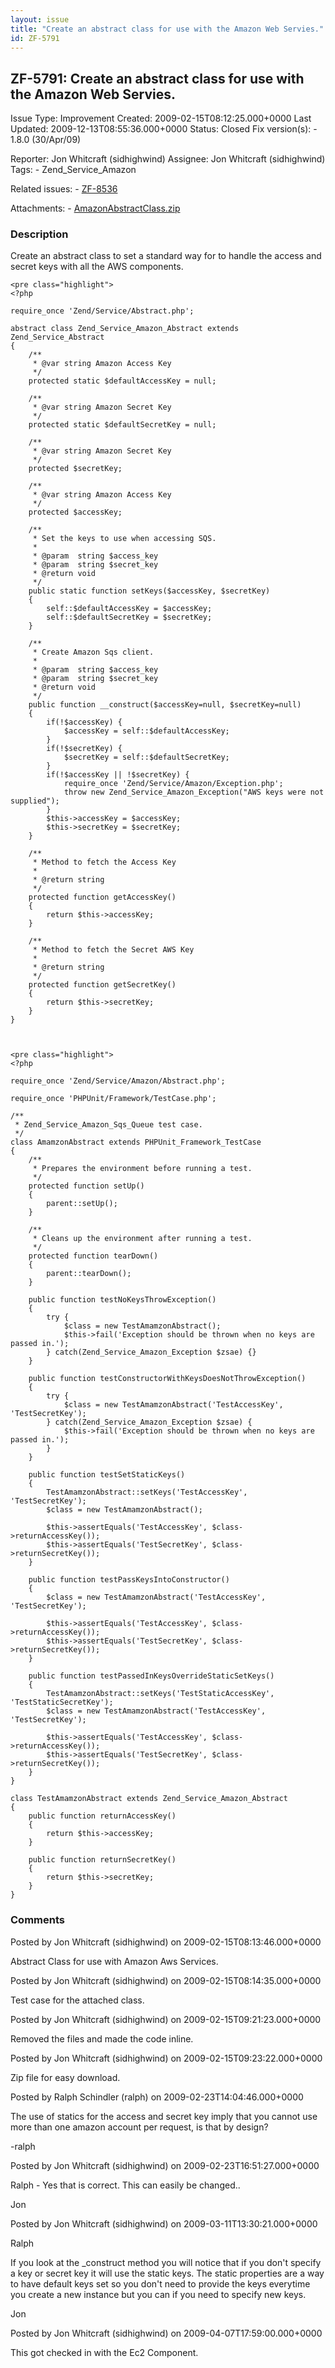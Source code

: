 ```yaml
---
layout: issue
title: "Create an abstract class for use with the Amazon Web Servies."
id: ZF-5791
---
```


ZF-5791: Create an abstract class for use with the Amazon Web Servies.
----------------------------------------------------------------------

 Issue Type: Improvement Created: 2009-02-15T08:12:25.000+0000 Last Updated: 2009-12-13T08:55:36.000+0000 Status: Closed Fix version(s): - 1.8.0 (30/Apr/09)
 
 Reporter:  Jon Whitcraft (sidhighwind)  Assignee:  Jon Whitcraft (sidhighwind)  Tags: - Zend\_Service\_Amazon
 
 Related issues: - [ZF-8536](/issues/browse/ZF-8536)
 
 Attachments: - [AmazonAbstractClass.zip](/issues/secure/attachment/11757/AmazonAbstractClass.zip)
 
### Description

Create an abstract class to set a standard way for to handle the access and secret keys with all the AWS components.

 
    <pre class="highlight">
    <?php
    
    require_once 'Zend/Service/Abstract.php';
    
    abstract class Zend_Service_Amazon_Abstract extends Zend_Service_Abstract
    {
        /**
         * @var string Amazon Access Key
         */
        protected static $defaultAccessKey = null;
    
        /**
         * @var string Amazon Secret Key
         */
        protected static $defaultSecretKey = null;
    
        /**
         * @var string Amazon Secret Key
         */
        protected $secretKey;
    
        /**
         * @var string Amazon Access Key
         */
        protected $accessKey;
    
        /**
         * Set the keys to use when accessing SQS.
         *
         * @param  string $access_key
         * @param  string $secret_key
         * @return void
         */
        public static function setKeys($accessKey, $secretKey)
        {
            self::$defaultAccessKey = $accessKey;
            self::$defaultSecretKey = $secretKey;
        }
    
        /**
         * Create Amazon Sqs client.
         *
         * @param  string $access_key
         * @param  string $secret_key
         * @return void
         */
        public function __construct($accessKey=null, $secretKey=null)
        {
            if(!$accessKey) {
                $accessKey = self::$defaultAccessKey;
            }
            if(!$secretKey) {
                $secretKey = self::$defaultSecretKey;
            }
            if(!$accessKey || !$secretKey) {
                require_once 'Zend/Service/Amazon/Exception.php';
                throw new Zend_Service_Amazon_Exception("AWS keys were not supplied");
            }
            $this->accessKey = $accessKey;
            $this->secretKey = $secretKey;
        }
    
        /**
         * Method to fetch the Access Key
         *
         * @return string
         */
        protected function getAccessKey()
        {
            return $this->accessKey;
        }
    
        /**
         * Method to fetch the Secret AWS Key
         *
         * @return string
         */
        protected function getSecretKey()
        {
            return $this->secretKey;
        }
    }


 
    <pre class="highlight">
    <?php
    
    require_once 'Zend/Service/Amazon/Abstract.php';
    
    require_once 'PHPUnit/Framework/TestCase.php';
    
    /**
     * Zend_Service_Amazon_Sqs_Queue test case.
     */
    class AmamzonAbstract extends PHPUnit_Framework_TestCase
    {
        /**
         * Prepares the environment before running a test.
         */
        protected function setUp()
        {
            parent::setUp();
        }
    
        /**
         * Cleans up the environment after running a test.
         */
        protected function tearDown()
        {
            parent::tearDown();
        }
    
        public function testNoKeysThrowException()
        {
            try {
                $class = new TestAmamzonAbstract();
                $this->fail('Exception should be thrown when no keys are passed in.');
            } catch(Zend_Service_Amazon_Exception $zsae) {}
        }
    
        public function testConstructorWithKeysDoesNotThrowException()
        {
            try {
                $class = new TestAmamzonAbstract('TestAccessKey', 'TestSecretKey');
            } catch(Zend_Service_Amazon_Exception $zsae) {
                $this->fail('Exception should be thrown when no keys are passed in.');
            }
        }
    
        public function testSetStaticKeys()
        {
            TestAmamzonAbstract::setKeys('TestAccessKey', 'TestSecretKey');
            $class = new TestAmamzonAbstract();
    
            $this->assertEquals('TestAccessKey', $class->returnAccessKey());
            $this->assertEquals('TestSecretKey', $class->returnSecretKey());
        }
    
        public function testPassKeysIntoConstructor()
        {
            $class = new TestAmamzonAbstract('TestAccessKey', 'TestSecretKey');
    
            $this->assertEquals('TestAccessKey', $class->returnAccessKey());
            $this->assertEquals('TestSecretKey', $class->returnSecretKey());
        }
    
        public function testPassedInKeysOverrideStaticSetKeys()
        {
            TestAmamzonAbstract::setKeys('TestStaticAccessKey', 'TestStaticSecretKey');
            $class = new TestAmamzonAbstract('TestAccessKey', 'TestSecretKey');
    
            $this->assertEquals('TestAccessKey', $class->returnAccessKey());
            $this->assertEquals('TestSecretKey', $class->returnSecretKey());
        }
    }
    
    class TestAmamzonAbstract extends Zend_Service_Amazon_Abstract
    {
        public function returnAccessKey()
        {
            return $this->accessKey;
        }
    
        public function returnSecretKey()
        {
            return $this->secretKey;
        }
    }


 

 

### Comments

Posted by Jon Whitcraft (sidhighwind) on 2009-02-15T08:13:46.000+0000

Abstract Class for use with Amazon Aws Services.

 

 

Posted by Jon Whitcraft (sidhighwind) on 2009-02-15T08:14:35.000+0000

Test case for the attached class.

 

 

Posted by Jon Whitcraft (sidhighwind) on 2009-02-15T09:21:23.000+0000

Removed the files and made the code inline.

 

 

Posted by Jon Whitcraft (sidhighwind) on 2009-02-15T09:23:22.000+0000

Zip file for easy download.

 

 

Posted by Ralph Schindler (ralph) on 2009-02-23T14:04:46.000+0000

The use of statics for the access and secret key imply that you cannot use more than one amazon account per request, is that by design?

-ralph

 

 

Posted by Jon Whitcraft (sidhighwind) on 2009-02-23T16:51:27.000+0000

Ralph - Yes that is correct. This can easily be changed..

Jon

 

 

Posted by Jon Whitcraft (sidhighwind) on 2009-03-11T13:30:21.000+0000

Ralph

If you look at the \_construct method you will notice that if you don't specify a key or secret key it will use the static keys. The static properties are a way to have default keys set so you don't need to provide the keys everytime you create a new instance but you can if you need to specify new keys.

Jon

 

 

Posted by Jon Whitcraft (sidhighwind) on 2009-04-07T17:59:00.000+0000

This got checked in with the Ec2 Component.

 

 